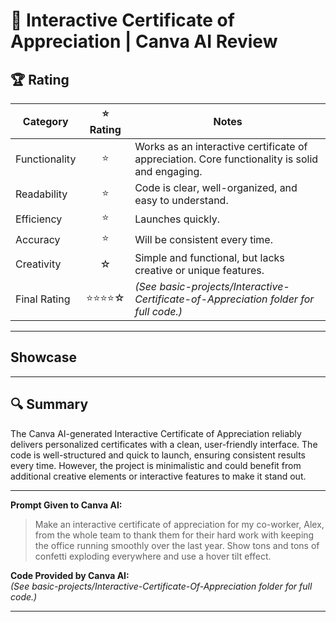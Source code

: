 # 🏅 Interactive Certificate of Appreciation | Canva AI Review

## 🏆 Rating

| Category      | ⭐ Rating | Notes |
|---------------|:--------:|-------|
| Functionality | ⭐    | Works as an interactive certificate of appreciation. Core functionality is solid and engaging. |
| Readability   | ⭐    | Code is clear, well-organized, and easy to understand. |
| Efficiency    | ⭐    | Launches quickly. |
| Accuracy      | ⭐    | Will be consistent every time. |
| Creativity    | ☆     | Simple and functional, but lacks creative or unique features. |
| Final Rating  | ⭐⭐⭐⭐☆    | *(See basic-projects/Interactive-Certificate-of-Appreciation folder for full code.)* |

---

## Showcase

---

## 🔍 Summary

The Canva AI-generated Interactive Certificate of Appreciation reliably delivers personalized certificates with a clean, user-friendly interface. The code is well-structured and quick to launch, ensuring consistent results every time. However, the project is minimalistic and could benefit from additional creative elements or interactive features to make it stand out.

---

**Prompt Given to Canva AI:**  
> Make an interactive certificate of appreciation for my co-worker, Alex, from the whole team to thank them for their hard work with keeping the office running smoothly over the last year. Show tons and tons of confetti exploding everywhere and use a hover tilt effect.

**Code Provided by Canva AI:**  
*(See basic-projects/Interactive-Certificate-Of-Appreciation folder for full code.)*

---
